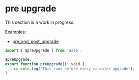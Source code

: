 # pre upgrade

This section is a work in progress.

Examples:

-   [pre_and_post_upgrade](https://github.com/demergent-labs/azle/tree/main/examples/pre_and_post_upgrade)

```typescript
import { $preUpgrade } from 'azle';

$preUpgrade;
export function preUpgrade(): void {
    console.log('This runs before every canister upgrade');
}
```
